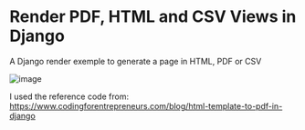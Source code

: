 # Render PDF, HTML and CSV Views in Django

A Django render exemple to generate a page in HTML, PDF or CSV

![image](https://github.com/user-attachments/assets/a7f61ef4-b786-47e6-9f1f-284ced8f87a5)



I used the reference code from: https://www.codingforentrepreneurs.com/blog/html-template-to-pdf-in-django

